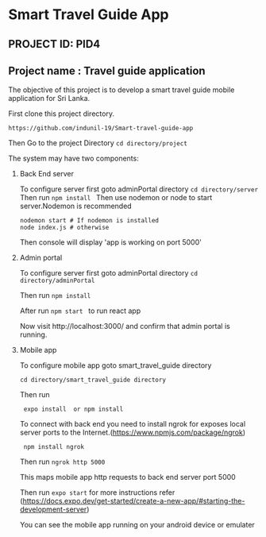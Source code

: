 # Smart Travel Guide App


## PROJECT ID: PID4


## Project name : Travel guide application
The objective of this project is to develop a smart travel guide mobile application for Sri
Lanka.


First clone this project directory.

   ```https://github.com/indunil-19/Smart-travel-guide-app```
   
   
Then Go to the project Directory
  ```cd directory/project ```
 
 The system may have two components:
  1. Back End server
  
      To configure server first goto adminPortal directory
          ```cd directory/server ```
      Then run ```npm install ```
       Then use nodemon or node to start server.Nodemon is recommended
 
       ```
       nodemon start # If nodemon is installed
       node index.js # otherwise
      ```

      Then console will display 'app is working on port 5000'
 2. Admin portal
    
    To configure server first goto adminPortal directory
          ```cd directory/adminPortal ```
          
      Then run ```npm install ```
       
      After run 
          ```npm start ``` to run react app
         
      Now visit http://localhost:3000/ and confirm that admin portal is running.
      
 3. Mobile app
    
    To configure mobile app goto smart_travel_guide directory
    
        cd directory/smart_travel_guide directory 
        
    Then run 
    
         expo install  or npm install 
    
    
    To connect with back end you need to install ngrok for exposes local server ports to the Internet.(https://www.npmjs.com/package/ngrok)
    
    ``` npm install ngrok```
    
    Then run ```ngrok http 5000``` 
    
    This maps mobile app http requests to back end server port 5000
    
    
    Then run ```expo start```  for more instructions refer (https://docs.expo.dev/get-started/create-a-new-app/#starting-the-development-server)
    
    You can see the mobile app running on your android device or emulater
    
    
    
    
      
      
 
    
    
    
    
    
    
    
    
    
    
    
    
